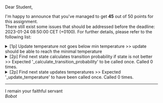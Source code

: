 Dear Student,

I'm happy to announce that you've managed to get **45** out of 50 points for this assignment.\
There still exist some issues that should be addressed before the deadline: 2023-01-24 08:50:00 CET (+0100). For further details, please refer to the following list:

<details><summary>[1p] Update temperature not goes below min temperature &gt;&gt; update should be able to reach the minimal temperature</summary></details>
<details><summary>[2p] Find next state calculates transition probability if state is not better &gt;&gt; Expected &#x27;_calculate_transition_probability&#x27; to be called once. Called 0 times.</summary></details>
<details><summary>[2p] Find next state updates temperatures &gt;&gt; Expected &#x27;_update_temperature&#x27; to have been called once. Called 0 times.</summary></details>

-----------
I remain your faithful servant\
_Bobot_